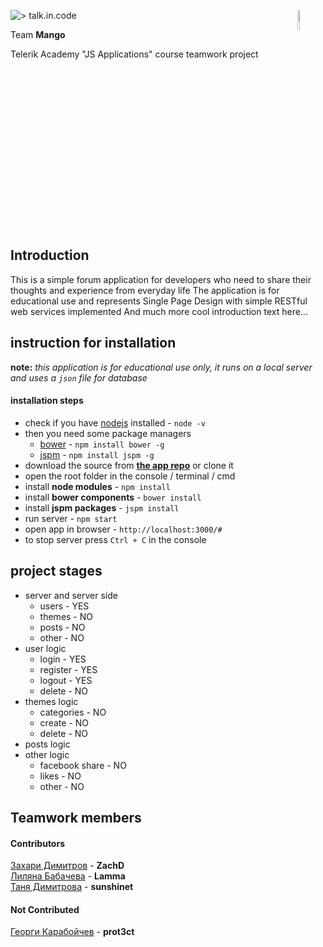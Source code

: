 ![<h1 style="font-size:30px; font-family:consolas; color:lightgrey; background-color:#24292e; padding:15px"> > talk.in.code </h1>](https://github.com/zachdimitrov/talk-in-code/blob/master/public/images/tic-header.PNG) 
<img src="https://avatars2.githubusercontent.com/u/27736291?v=3&s=200" width="9%" style="float:right">

Team **Mango**  

Telerik Academy "JS Applications" course teamwork project

<div style="clear:both"></div>

## Introduction

This is a simple forum application for developers who need to share their thoughts and experience from everyday life 
The application is for educational use and represents Single Page Design with simple RESTful web services implemented
And much more cool introduction text here...

## instruction for installation

**note:** *this application is for educational use only, it runs on a local server and uses a `json` file for database*  
#### **installation steps**

- check if you have [nodejs](https://nodejs.org/en/) installed - `node -v`
- then you need some package managers
    - [bower](https://bower.io/) - `npm install bower -g`
    - [jspm](http://jspm.io/) - `npm install jspm -g`
- download the source from **[the app repo](https://github.com/mango-telerik/talk-in-code)** or clone it
- open the root folder in the console / terminal / cmd
- install **node modules** - `npm install`
- install **bower components** - `bower install`
- install **jspm packages** - `jspm install`
- run server - `npm start`
- open app in browser - `http://localhost:3000/#`
- to stop server press `Ctrl + C` in the console

## project stages

- server and server side
    - users - YES
    - themes - NO
    - posts - NO
    - other - NO
- user logic
    - login - YES
    - register - YES
    - logout - YES
    - delete - NO
- themes logic
    - categories - NO
    - create - NO
    - delete - NO
- posts logic 
- other logic
    - facebook share - NO
    - likes - NO
    - other - NO

## Teamwork members

#### Contributors

[Захари Димитров](https://telerikacademy.com/Users/ZachD) - **ZachD**  
[Лиляна Бабачева](http://telerikacademy.com/Users/Lamma) - **Lamma**  
[Таня Димитрова](http://telerikacademy.com/Users/sunshinet) - **sunshinet**     

#### Not Contributed

[Георги Карабойчев](http://telerikacademy.com/Users/prot3ct) - **prot3ct**